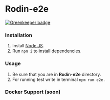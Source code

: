 # Rodin-e2e

[![Greenkeeper badge](https://badges.greenkeeper.io/RodinJS/Rodin-e2e.svg?token=0612708389b4b255acbf961fd2c98678cc64b159176826a823492bb6100e55ee&ts=1502272888149)](https://greenkeeper.io/)

### Installation

1. Install [Node JS](https://nodejs.org/en/download/).
2. Run `npm i` to install dependencies.

### Usage

1. Be sure that you are in __Rodin-e2e__ directory.
2. For running test write in terminal `npm run e2e` . 


### Docker Support (soon)


